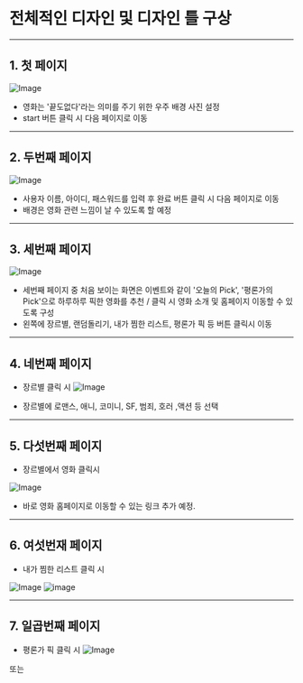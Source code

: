 # 전체적인 디자인 및 디자인 틀 구상
---
## 1. 첫 페이지
![Image](https://github.com/user-attachments/assets/7f908ab1-5b76-4115-ba32-755977eba011)

- 영화는 '끝도없다'라는 의미를 주기 위한 우주 배경 사진 설정
- start 버튼 클릭 시 다음 페이지로 이동
---
## 2. 두번째 페이지
![Image](https://github.com/user-attachments/assets/0ddcdddb-2acc-4cb2-9a6f-d1e0a7c35b9b)

- 사용자 이름, 아이디, 패스워드를 입력 후 완료 버튼 클릭 시 다음 페이지로 이동
- 배경은 영화 관련 느낌이 날 수 있도록 할 예정
---
## 3. 세번째 페이지
![Image](https://github.com/user-attachments/assets/da092472-d76e-4534-ac0c-a723c8ca5a89)

- 세번째 페이지 중 처음 보이는 화면은 이벤트와 같이 '오늘의 Pick', '평론가의 Pick'으로 하루하루 픽한 영화를 추천 / 클릭 시 영화 소개 및 홈페이지 이동할 수 있도록 구성
- 왼쪽에 장르별, 랜덤돌리기, 내가 찜한 리스트, 평론가 픽 등 버튼 클릭시 이동
---
## 4. 네번째 페이지
* 장르별 클릭 시
 ![Image](https://github.com/user-attachments/assets/cc025218-716d-432d-9079-a2a99db4b8e5)

- 장르별에 로맨스, 애니, 코미니, SF, 범죄, 호러 ,액션 등 선택

---
## 5. 다섯번째 페이지
* 장르별에서 영화 클릭시
  
 ![Image](https://github.com/user-attachments/assets/83200330-92c6-49ee-9c46-6fd101d059f2)

  - 바로 영화 홈페이지로 이동할 수 있는 링크 추가 예정.
---
## 6. 여섯번재 페이지
* 내가 찜한 리스트 클릭 시

 ![Image](https://github.com/user-attachments/assets/e46860fc-6147-4207-8962-5f306586d148)
![image](https://github.com/user-attachments/assets/d653b229-8fc0-42ba-93f4-c9923e0334d2)

---
## 7. 일곱번째 페이지
* 평론가 픽 클릭 시
![Image](https://github.com/user-attachments/assets/dcb93ffc-0145-49b8-83a8-ef2571b14454)

또는 

  

  
  

 

